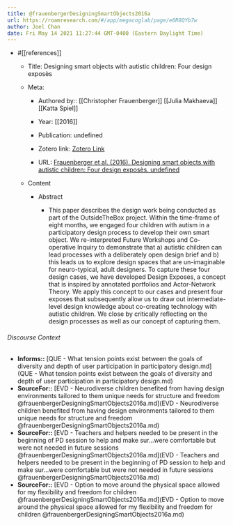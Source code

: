 ```yaml
---
title: @frauenbergerDesigningSmartObjects2016a
url: https://roamresearch.com/#/app/megacoglab/page/e0R8QYb7w
author: Joel Chan
date: Fri May 14 2021 11:27:44 GMT-0400 (Eastern Daylight Time)
---
```


- #[[references]]

    - Title: Designing smart objects with autistic children: Four design exposès

    - Meta:

        - Authored by:: [[Christopher Frauenberger]] [[Julia Makhaeva]] [[Katta Spiel]]

        - Year: [[2016]]

        - Publication: undefined

        - Zotero link: [Zotero Link](zotero://select/items/7_G9UMKMVC)

        - URL: [Frauenberger et al. (2016). Designing smart objects with autistic children: Four design exposès. undefined](https://doi.org/10.1145/2858036.2858050)

    - Content

        - Abstract

            - This paper describes the design work being conducted as part of the OutsideTheBox project. Within the time-frame of eight months, we engaged four children with autism in a participatory design process to develop their own smart object. We re-interpreted Future Workshops and Co-operative Inquiry to demonstrate that a) autistic children can lead processes with a deliberately open design brief and b) this leads us to explore design spaces that are un-imaginable for neuro-typical, adult designers. To capture these four design cases, we have developed Design Exposes, a concept that is inspired by annotated portfolios and Actor-Network Theory. We apply this concept to our cases and present four exposes that subsequently allow us to draw out intermediate-level design knowledge about co-creating technology with autistic children. We close by critically reflecting on the design processes as well as our concept of capturing them.

###### Discourse Context

- **Informs::** [QUE - What tension points exist between the goals of diversity and depth of user participation in participatory design.md](QUE - What tension points exist between the goals of diversity and depth of user participation in participatory design.md)
- **SourceFor::** [EVD - Neurodiverse children benefited from having design environments tailored to them unique needs for structure and freedom @frauenbergerDesigningSmartObjects2016a.md](EVD - Neurodiverse children benefited from having design environments tailored to them unique needs for structure and freedom @frauenbergerDesigningSmartObjects2016a.md)
- **SourceFor::** [EVD - Teachers and helpers needed to be present in the beginning of PD session to help and make sur...were comfortable but were not needed in future sessions @frauenbergerDesigningSmartObjects2016a.md](EVD - Teachers and helpers needed to be present in the beginning of PD session to help and make sur...were comfortable but were not needed in future sessions @frauenbergerDesigningSmartObjects2016a.md)
- **SourceFor::** [EVD - Option to move around the physical space allowed for my flexibility and freedom for children @frauenbergerDesigningSmartObjects2016a.md](EVD - Option to move around the physical space allowed for my flexibility and freedom for children @frauenbergerDesigningSmartObjects2016a.md)

